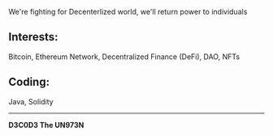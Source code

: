 
We're fighting for Decenterlized world, we'll return power to individuals


## Interests:  
Bitcoin, Ethereum Network, Decentralized Finance (DeFi), DAO, NFTs  

## Coding:  
Java, Solidity

---

**D3C0D3 The UN973N**
